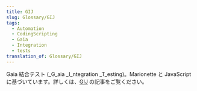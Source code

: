 ```yaml
---
title: GIJ
slug: Glossary/GIJ
tags:
  - Automation
  - CodingScripting
  - Gaia
  - Integration
  - tests
translation_of: Glossary/GIJ
---
```

Gaia 結合テスト (\_G_aia \_I_ntegration \_T_esting)。Marionette と JavaScript に基づいています。詳しくは、[GIJ](/ja/docs/Mozilla/QA/Automated_testing) の記事をご覧ください。
